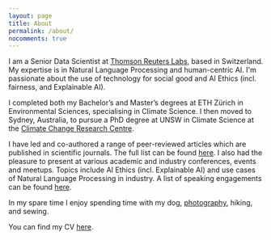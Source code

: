 ```yaml
---
layout: page
title: About
permalink: /about/
nocomments: true
---
```


I am a Senior Data Scientist at [Thomson Reuters Labs](https://innovation.thomsonreuters.com/en/labs.html), based in Switzerland. My expertise is in Natural Language Processing and human-centric AI. I'm passionate about the use of technology for social good and AI Ethics (incl. fairness, and Explainable AI).

I completed both my Bachelor’s and Master’s degrees at ETH Zürich in Environmental Sciences, specialising in Climate Science. I then moved to Sydney, Australia, to pursue a PhD degree at UNSW in Climate Science at the [Climate Change Research Centre](http://www.ccrc.unsw.edu.au/ccrc-team/students/nadja-herger).

I have led and co-authored a range of peer-reviewed articles which are published in scientific journals. The full list can be found [here](publications.md). I also had the pleasure to present at various academic and industry conferences, events and meetups. Topics include AI Ethics (incl. Explainable AI) and use cases of Natural Language Processing in industry. A list of speaking engagements can be found [here](speaking.md).  

In my spare time I enjoy spending time with my dog, [photography](https://500px.com/nadja_herger), hiking, and sewing.

You can find my CV <a href="documents/NadjaHerger_CV.pdf" target="_blank">here</a>.
